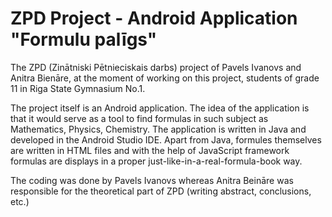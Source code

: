 # ZPD Project - Android Application "Formulu palīgs"
The ZPD (Zinātniski Pētnieciskais darbs) project of Pavels Ivanovs and Anitra Bienāre, at the moment of working on this project, students of grade 11 in Riga State Gymnasium No.1.

The project itself is an Android application. The idea of the application is that it would serve as a tool to find formulas in such subject as Mathematics, Physics, Chemistry. The application is written in Java and developed in the Android Studio IDE. Apart from Java, formules themselves are written in HTML files and with the help of JavaScript framework formulas are displays in a proper just-like-in-a-real-formula-book way.

The coding was done by Pavels Ivanovs whereas Anitra Beināre was responsible for the theoretical part of ZPD (writing abstract, conclusions, etc.)
